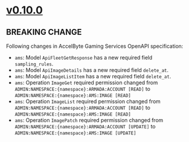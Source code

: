 # [v0.10.0]

## BREAKING CHANGE

Following changes in AccelByte Gaming Services OpenAPI specification:

- `ams`: Model `ApiFleetGetResponse` has a new required field `sampling_rules`.
- `ams`: Model `ApiImageDetails` has a new required field `delete_at`.
- `ams`: Model `ApiImageListItem` has a new required field `delete_at`.
- `ams`: Operation `ImageGet` required permission changed from `ADMIN:NAMESPACE:{namespace}:ARMADA:ACCOUNT [READ]` to `ADMIN:NAMESPACE:{namespace}:AMS:IMAGE [READ]`
- `ams`: Operation `ImageList` required permission changed from `ADMIN:NAMESPACE:{namespace}:ARMADA:ACCOUNT [READ]` to `ADMIN:NAMESPACE:{namespace}:AMS:IMAGE [READ]`
- `ams`: Operation `ImagePatch` required permission changed from `ADMIN:NAMESPACE:{namespace}:ARMADA:ACCOUNT [UPDATE]` to `ADMIN:NAMESPACE:{namespace}:AMS:IMAGE [UPDATE]`

[v0.10.0]: https://github.com/AccelByte/accelbyte-python-modular-sdk/compare/services-ams/v0.9.0..services-ams/v0.10.0
